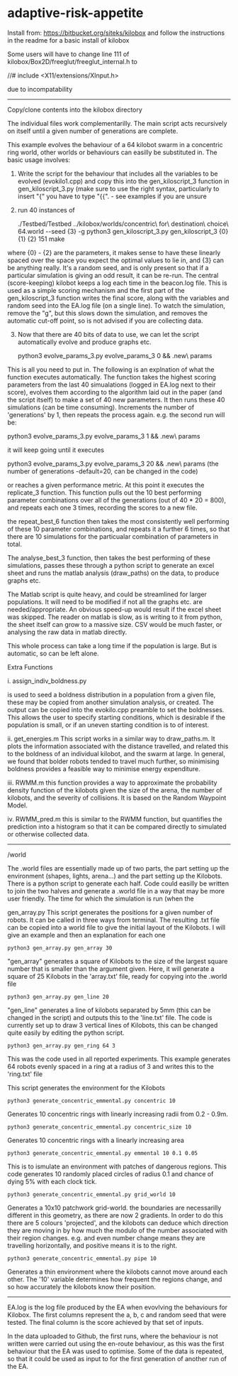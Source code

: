 # adaptive-risk-appetite

Install from: https://bitbucket.org/siteks/kilobox and follow the instructions in the readme for a basic install of kilobox

Some users will have to change line 111 of kilobox/Box2D/freeglut/freeglut_internal.h to 

//#    include <X11/extensions/XInput.h>

due to incompatability

--------------------------------------------------
Copy/clone contents into the kilobox directory

The individual files work complementarilly. The main script acts recursively on itself until a given number of generations are complete.

This example evolves the behaviour of a 64 kilobot swarm in a concentric ring world, other worlds or behaviours can easilly be substituted in. The basic usage involves:

1. Write the script for the behaviour that includes all the variables to be evolved (evokilo1.cpp) and copy this into the gen_kiloscript_3 function in gen_kiloscript_3.py (make sure to use the right syntax, particularly to insert "{" you have to type "{{". - see examples if you are unsure

2. run 40 instances of 

    ./Testbed/Testbed ../kilobox/worlds/concentric\ for\ destination\ choice\ 64.world --seed {3} -g
    python3 gen_kiloscript_3.py gen_kiloscript_3 {0} {1} {2} 151
    make

where {0} - {2} are the parameters, it makes sense to have these linearly spaced over the space you expect the optimal values to lie in, and {3} can be anything really. It's a random seed, and is only present so that if a particular simulation is giving an odd result, it can be re-run. The central (score-keeping) kilobot keeps a log each time in the beacon.log file. This is used as a simple scoring mechanism and the first part of the gen_kiloscript_3 function writes the final score, along with the variables and random seed into the EA.log file (on a single line).
To watch the simulation, remove the "g", but this slows down the simulation, and removes the automatic cut-off point, so is not advised if you are collecting data.

3. Now that there are 40 bits of data to use, we can let the script automatically evolve and produce graphs etc.

    python3 evolve_params_3.py evolve_params_3 0 && .new\ params

This is all you need to put in. The following is an explnation of what the function executes automatically.
The function takes the highest scoring parameters from the last 40 simualations (logged in EA.log next to their score), evolves them according to the algorithm laid out in the paper (and the script itself) to make a set of 40 new parameters. It then runs these 40 simulations (can be time consuming). Increments the number of 'generations' by 1, then repeats the process again. e.g. the second run will be:

python3 evolve_params_3.py evolve_params_3 1 && .new\ params

it will keep going until it executes

python3 evolve_params_3.py evolve_params_3 20 && .new\ params     (the number of generations -default=20, can be changed in the code)

or reaches a given performance metric. At this point it executes the replicate_3 function. This function pulls out the 10 best performing parameter combinations over all of the generations (out of 40 * 20 = 800), and repeats each one 3 times, recording the scores to a new file.

the repeat_best_6 function then takes the most consistently well performing of these 10 parameter combinations, and repeats it a further 6 times, so that there are 10 simulations for the particualar combination of parameters in total.

The analyse_best_3 function, then takes the best performing of these simulations, passes these through a python script to generate an excel sheet and runs the matlab analysis (draw_paths) on the data, to produce graphs etc.

The Matlab script is quite heavy, and could be streamlined for larger populations. It will need to be modified if not all the graphs etc. are needed/appropriate. An obvious speed-up would result if the excel sheet was skipped. The reader on matlab is slow, as is writing to it from python, the sheet itself can grow to a massive size. CSV would be much faster, or analysing the raw data in matlab directly.


This whole process can take a long time if the population is large. But is automatic, so can be left alone. 


Extra Functions

i. assign_indiv_boldness.py

is used to seed a boldness distribution in a population from a given file, these may be copied from another simulation analysis, or created. The output can be copied into the evokilo.cpp preamble to set the boldnesses. This allows the user to specify starting conditions, which is desirable if the population is small, or if an uneven starting condition is to of interest.  

ii. get_energies.m
This script works in  a similar way to draw_paths.m. It plots the information associated with the distance travelled, and related this to the boldness of an individual kilobot, and the swarm at large. In general, we found that bolder robots tended to travel much further, so minimising boldness provides a feasible way to minimise energy expenditure.

iii. RWMM.m
this function provides a way to approximate the probability density function of the kilobots given the size of the arena, the number of kilobots, and the severity of collisions. It is based on the Random Waypoint Model.

iv. RWMM_pred.m
this is similar to the RWMM function, but quantifies the prediction into a histogram so that it can be compared directly to simulated or otherwise collected data.

--------------------------------------------------
/world

The .world files are essentially made up of two parts, the part setting up the environment (shapes, lights, arena...) and the part setting up the Kilobots. There is a python script to generate each half. Code could easilly be written to join the two halves and generate a .world file in a way that may be more user friendly. The time for which the simulation is run (when the

gen_array.py
This script generates the positions for a given number of robots. It can be called in three ways from terminal. The resulting .txt file can be copied into a world file to give the initial layout of the Kilobots. I will give an example and then an explanation for each one

    python3 gen_array.py gen_array 30

"gen_array" generates a square of Kilobots to the size of the largest square number that is smaller than the argument given. Here, it will generate a square of 25 Kilobots in the 'array.txt' file, ready for copying into the .world file

    python3 gen_array.py gen_line 20

"gen_line" generates a line of kilobots separated by 5mm (this can be changed in the script) and outputs this to the 'line.txt' file. The code is currently set up to draw 3 vertical lines of Kilobots, this can be changed quite easily by editing the python script.

    python3 gen_array.py gen_ring 64 3

This was the code used in all reported experiments. This example generates 64 robots evenly spaced in a ring at a radius of 3 and writes this to the 'ring.txt' file

This script generates the environment for the Kilobots

    python3 generate_concentric_emmental.py concentric 10
Generates 10 concentric rings with linearly increasing radii from 0.2 - 0.9m.

    python3 generate_concentric_emmental.py concentric_size 10
Generates 10 concentric rings with a linearly increasing area

    python3 generate_concentric_emmental.py emmental 10 0.1 0.05
This is to ismulate an environment with patches of dangerous regions. This code generates 10 randomly placed circles of radius 0.1 and chance of dying 5% with each clock tick.

    python3 generate_concentric_emmental.py grid_world 10
Generates a 10x10 patchwork grid-world. the boundaries are necessarilly different in this geometry, as there are now 2 gradients. In order to do this there are 5 colours 'projected', and the kilobots can deduce which direction they are moving in by how much the modulo of the number associated with their region changes. e.g. and even number change means they are travelling horizontally, and positive means it is to the right.

    python3 generate_concentric_emmental.py pipe 10
Generates a thin environment where the kilobots cannot move around each other. The '10' variable determines how frequent the regions change, and so how accurately the kilobots know their position.

----------------------------------------------------- 

EA.log is the log file produced by the EA when evovlving the behaviours for Kilobox. The first columns represent the a, b, c and random seed that were tested. The final column is the score achieved by that set of inputs.

In the data uploaded to Github, the first runs, where the behaviour is not written were carried out using the en-route behaviour, as this was the first behaviour that the EA was used to optimise. Some of the data is repeated, so that it could be used as input to for the first generation of another run of the EA.
